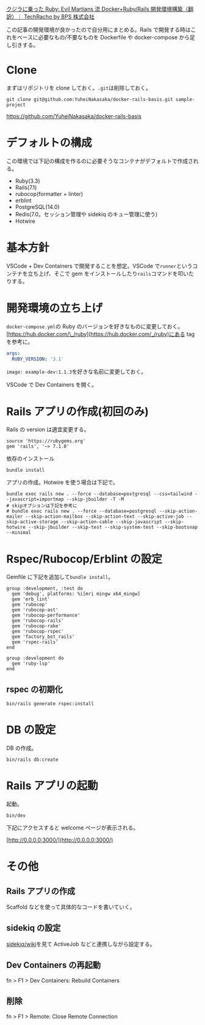 [クジラに乗った Ruby: Evil Martians 流 Docker+Ruby/Rails 開発環境構築（翻訳）｜ TechRacho by BPS 株式会社](https://techracho.bpsinc.jp/hachi8833/2022_04_07/116843)

この記事の開発環境が良かったので自分用にまとめる。Rails で開発する時はこれをベースに必要なもの/不要なものを Dockerfile や docker-compose から足し引きする。

# Clone

まずはリポジトリを clone しておく。`.git`は削除しておく。

```sh:sh
git clone git@github.com:YuheiNakasaka/docker-rails-basis.git sample-project
```

https://github.com/YuheiNakasaka/docker-rails-basis

# デフォルトの構成

この環境では下記の構成を作るのに必要そうなコンテナがデフォルトで作成される。

- Ruby(3.3)
- Rails(7.1)
- rubocop(formatter + linter)
- erblint
- PostgreSQL(14.0)
- Redis(7.0。セッション管理や sidekiq のキュー管理に使う)
- Hotwire

# 基本方針

VSCode + Dev Containers で開発することを想定。VSCode で`runner`というコンテナを立ち上げ、そこで gem をインストールしたり`rails`コマンドを叩いたりする。

# 開発環境の立ち上げ

`docker-compose.yml`の Ruby のバージョンを好きなものに変更しておく。[https://hub.docker.com/\_/ruby](https://hub.docker.com/_/ruby)にある tag を参考に。

```yml:docker-compose.yml
args:
  RUBY_VERSION: '3.1'
```

`image: example-dev:1.1.3`を好きな名前に変更しておく。

VSCode で Dev Containers を開く。

# Rails アプリの作成(初回のみ)

Rails の version は適宜変更する。

```Gemfile:Gemfile
source 'https://rubygems.org'
gem 'rails', '~> 7.1.0'
```

依存のインストール

```sh:sh
bundle install
```

アプリの作成。Hotwire を使う場合は下記で。

```sh:sh
bundle exec rails new . --force --database=postgresql --css=tailwind --javascript=importmap --skip-jbuilder -T -M
# skipオプションは下記を参考に
# bundle exec rails new . --force --database=postgresql --skip-action-mailer --skip-action-mailbox --skip-action-text --skip-active-job --skip-active-storage --skip-action-cable --skip-javascript --skip-hotwire --skip-jbuilder --skip-test --skip-system-test --skip-bootsnap --minimal
```

# Rspec/Rubocop/Erblint の設定

Gemfile に下記を追加して`bundle install`。

```
group :development, :test do
  gem 'debug', platforms: %i[mri mingw x64_mingw]
  gem 'erb_lint'
  gem 'rubocop'
  gem 'rubocop-ast'
  gem 'rubocop-performance'
  gem 'rubocop-rails'
  gem 'rubocop-rake'
  gem 'rubocop-rspec'
  gem 'factory_bot_rails'
  gem 'rspec-rails'
end

group :development do
  gem 'ruby-lsp'
end
```

## rspec の初期化

```sh:sh
bin/rails generate rspec:install
```

# DB の設定

DB の作成。

```sh:sh
bin/rails db:create
```

# Rails アプリの起動

起動。

```sh:sh
bin/dev
```

下記にアクセスすると welcome ページが表示される。

[http://0.0.0.0:3000/](http://0.0.0.0:3000/)

# その他

## Rails アプリの作成

Scaffold などを使って具体的なコードを書いていく。

## sidekiq の設定

[sidekiq/wiki](https://github.com/sidekiq/sidekiq/wiki)を見て ActiveJob などと連携しながら設定する。

## Dev Containers の再起動

fn > F1 > Dev Containers: Rebuild Containers

## 削除

fn > F1 > Remote: Close Remote Connection
